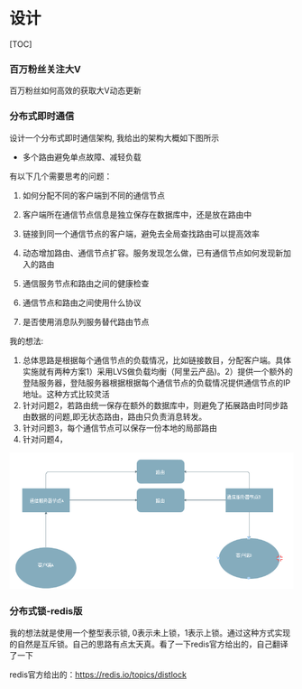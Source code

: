 # 设计

[TOC]

### 百万粉丝关注大V

百万粉丝如何高效的获取大V动态更新



### 分布式即时通信

设计一个分布式即时通信架构, 我给出的架构大概如下图所示

* 多个路由避免单点故障、减轻负载



有以下几个需要思考的问题：

1.  如何分配不同的客户端到不同的通信节点

2. 客户端所在通信节点信息是独立保存在数据库中，还是放在路由中

3.  链接到同一个通信节点的客户端，避免去全局查找路由可以提高效率

4. 动态增加路由、通信节点扩容。服务发现怎么做，已有通信节点如何发现新加入的路由

5. 通信服务节点和路由之间的健康检查

6. 通信节点和路由之间使用什么协议

7. 是否使用消息队列服务替代路由节点


我的想法:

1. 总体思路是根据每个通信节点的负载情况，比如链接数目，分配客户端。具体实施就有两种方案1）采用LVS做负载均衡（阿里云产品)。2）提供一个额外的登陆服务器，登陆服务器根据根据每个通信节点的负载情况提供通信节点的IP地址。这种方式比较灵活
2. 针对问题2，若路由统一保存在额外的数据库中，则避免了拓展路由时同步路由数据的问题,即无状态路由，路由只负责消息转发。
3. 针对问题3，每个通信节点可以保存一份本地的局部路由
4. 针对问题4，



![1599302971996](${img}/1599302971996.png)





### 分布式锁-redis版

我的想法就是使用一个整型表示锁, 0表示未上锁，1表示上锁。通过这种方式实现的自然是互斥锁。自己的思路有点太天真。看了一下redis官方给出的，自己翻译了一下

redis官方给出的：https://redis.io/topics/distlock